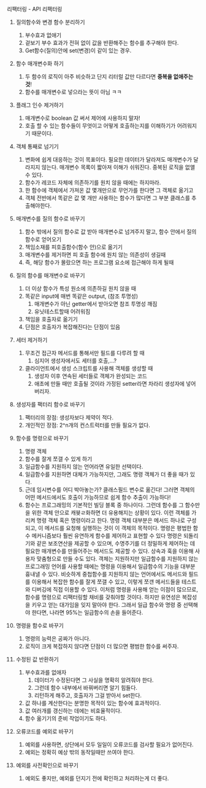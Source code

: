 리팩터링 - API 리팩터링



1. 질의함수와 변경 함수 분리하기
   1. 부수효과 없애기
   2. 겉보기 부수 효과가 전혀 없이 값을 반환해주는 함수를 추구해야 한다.
   3. Get함수(질의)안에 set(변경)이 같이 있는 경우. 
2. 함수 매개변수화 하기
   1. 두 함수의 로직이 아주 비슷하고 단지 리터럴 값만 다르다면 **중복을 없애주는 것**!
   2. 함수를 매개변수로 넣으라는 뜻이 아님 ㅋㅋ
3. 플래그 인수 제거하기
   1. 매개변수로 boolean 값 써서 제어에 사용하지 말자!
   2. 호출 할 수 있는 함수들이 무엇이고 어떻게 호출하는지를 이해하기가 어려워지기 때문이다.
4. 객체 통째로 넘기기
   1. 변화에 쉽게 대응하는 것이 목표이다.
      필요한 데이터가 달라져도 매개변수가 달라지지 않는다.
      매개변수 목록이 짧아져 이해가 쉬워진다.
      중복된 로직을 없앨 수 있다.
   2. 함수가 레코드 자체에 의존하기를 원치 않을 때에는 하지마라.
   3. 한 함수에 객체에서 가져온 값 몇개만으로 무언가를 한다면 그 객체로 옮기고
   4. 객체 전반에서 똑같은 값 몇 개만 사용하는 함수가 많다면 그 부분 클래스를 추출해야한다.
5. 매개변수를 질의 함수로 바꾸기
   1. 함수 밖에서 질의 함수로 값 받아 매개변수로 넘겨주지 말고, 함수 안에서 질의함수로 얻어오기
   2. 책임소재를 피호출함수(함수 안)으로 옮기기
   3. 매개변수를 제거하면 피 호출 함수에 원치 않는 의존성이 생길때
   4. 즉, 해당 함수가 몰랐으면 하는 프로그램 요소에 접근해야 하게 될때
6. 질의 함수를 매개변수로 바꾸기
   1. 더 이상 함수가 특성 원소에 의존하길 원치 않을 때
   2. 똑같은 input에 매번 똑같은 output, (참조 투명성)
      1. 매개변수가 아닌 getter에서 받아오면 참조 투명성 깨짐
      2. 유닛테스트할때 어려워짐
   3. 책임을 호출자로 옮기기
   4. 단점은 호출자가 복잡해진다는 단점이 있음
7. 세터 제거하기
   1. 무조건 접근자 메서드를 통해서만 필드를 다루려 할 때
      1. 심지어 생성자에서도 세터를 호출,...?
   2. 클라이언트에서 생성 스크립트를 사용해 객체를 생성할 때
      1. 생성자 이후 연속된 세터들로 객체가 완성되는 코드
      2. 애초에 만들 때만 호출될 것이라 가정된 setter라면 차라리 생성자에 넣어버리자.

8. 생성자를 팩터리 함수로 바꾸기
   1. 팩터리의 장점: 생성자보다 제약이 적다.
   2. 개인적인 장점: 2^n개의 컨스트럭터를 만들 필요가 없다.
9. 함수를 명령으로 바꾸기
   1. 명령 객체
   2. 함수를 잘게 쪼갤 수 있게 하기
   3. 일급함수를 지원하지 않는 언어라면 유일한 선택이다.
   4. 일급함수를 지원하면 대체가 가능하지만, 그래도 명령 객체가 더 좋을 때가 있다.
   5. 근데 임시변수를 어디 박아놓는가?
      클래스필드 변수로 옮긴다! 그러면 객체의 어떤 메서드에서도 호출이 가능하므로 쉽게 함수 추출이 가능하다!
   6. 함수는 프로그래밍의 기본적인 빌딩 블록 중 하나이다. 그런데 함수를 그 함수만을 위한 객체 안으로 캐븃ㄹ화하면 더 유용해지는 상황이 있다. 이런 객체를 가리켜 명령 객체 혹은 명령이라고 한다. 명령 객체 대부분은 메서드 하나로 구성되고, 이 메서드를 요청해 실행하는 것이 이 객체의 목적이다.
      명령은 평법한 함수 메커니즘보다 훨씬 유연하게 함수를 제어하고 표현할 수 있다 명령은 되돌리기와 같은 보조연산을 제공할 수 있으며, 수명주기를 더 정밀하게 제어하는 데 필요한 매개변수를 만들어주는 메서드도 제공할 수 있다. 상속과 훅을 이용해 사용자 맞춤형으로 만들 수도 있다.
      객체는 지원하지만 일급함수를 지원하지 않는 프로그래밍 언어를 사용할 때에는 명령을 이용해서 일급함수의 기능을 대부분 흉내낼 수 있다.
      비슷하게 중첩함수를 지원하지 않는 언어에서도 메서드와 필드를 이용해서 복잡한 함수를 잘게 쪼갤 수 있고, 이렇게 쪼갠 메서드들을 테스트와 디버깅에 직접 이용할 수 있다.
      이처럼 명령을 사용해 얻는 이점이 많으므로, 함수를 명령으로 리팩터링할 채비를 갖춰야할 것이다. 하지만 유연성은 복잡성을 키우고 얻는 대가임을 잊지 말아야 한다.
      그래서 일급 함수와 명령 중 선택해야 한다면, 나라면 95%는 일급함수의 손을 들어준다.
10. 명령을 함수로 바꾸기
    1. 명령의 능력은 공짜가 아니다.
    2. 로직이 크게 복잡하지 않다면 단점이 더 많으면 평범한 함수를 써주자.
11. 수정된 값 반환하기
    1. 부수효과를 없애자
       1. 데이터가 수정된다면 그 사실을 명확히 알려줘야 한다.
       2. 그런데 함수 내부에서 바꿔버리면 알기 힘들다.
       3. 리턴하게 해주고, 호출자가 그걸 받아서 set한다.
    2. 값 하나를 계산한다는 분명한 목적이 있는 함수에 효과적이다.
    3. 값 여러개를 갱신하는 데에는 비효율적이다.
    4. 함수 옮기기의 준비 작업이기도 하다.
12. 오류코드를 예외로 바꾸기
    1. 예외를 사용하면, 상단에서 모두 일일이 오류코드를 검사할 필요가 없어진다.
    2. 예외는 정확히 예상 밖의 동작일때만 쓰여야 한다.
13. 예외를 사전확인으로 바꾸기
    1. 예외도 좋지만, 예외를 던지기 전에 확인하고 처리하는게 더 좋다.